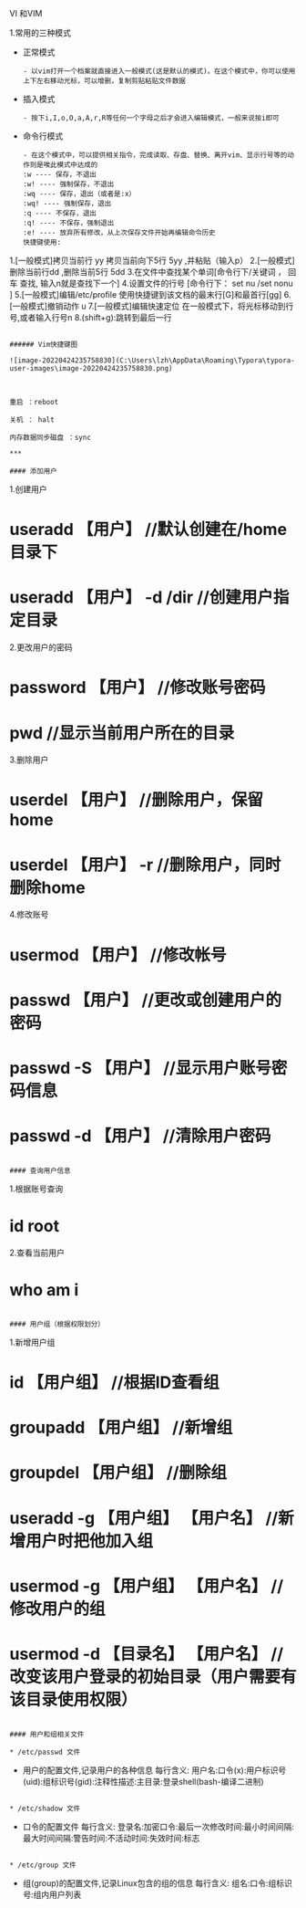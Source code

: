 VI 和VIM 

1.常用的三种模式

* 正常模式

  ```
  - 以vim打开一个档案就直接进入一般模式(这是默认的模式)。在这个模式中，你可以使用上下左右移动光标，可以增删，复制剪贴粘贴文件数据
  ```

* 插入模式

  ```
  - 按下i,I,o,O,a,A,r,R等任何一个字母之后才会进入编辑模式，一般来说按i即可
  ```

* 命令行模式

  ```
  - 在这个模式中，可以提供相关指令，完成读取、存盘、替换、离开vim、显示行号等的动作则是唉此模式中达成的 
  :w ---- 保存，不退出
  :w! ---- 强制保存，不退出
  :wq ---- 保存，退出（或者是:x）
  :wq! ---- 强制保存，退出
  :q ---- 不保存，退出
  :q! ---- 不保存，强制退出
  :e! ---- 放弃所有修改，从上次保存文件开始再编辑命令历史
  快捷键使用:
1.[一般模式]拷贝当前行 yy 拷贝当前向下5行 5yy ,并粘贴（输入p）
  2.[一般模式]删除当前行dd ,删除当前5行 5dd
  3.在文件中查找某个单词[命令行下/关键词 ， 回车 查找, 输入n就是查找下一个]
  4.设置文件的行号 [命令行下： set nu /set nonu ]
  5.[一般模式]编辑/etc/profile  使用快捷键到该文档的最末行[G]和最首行[gg]
  6.[一般模式]撤销动作 u
  7.[一般模式]编辑快速定位 在一般模式下，将光标移动到行号,或者输入行号n
  8.(shift+g):跳转到最后一行
  ```
  
  ###### Vim快捷键图
  
  ![image-20220424235758830](C:\Users\lzh\AppData\Roaming\Typora\typora-user-images\image-20220424235758830.png)



重启 ：reboot

关机 ： halt

内存数据同步磁盘 ：sync

***

#### 添加用户

```
1.创建用户
# useradd 【用户】            //默认创建在/home 目录下
# useradd 【用户】 -d  /dir   //创建用户指定目录
2.更改用户的密码
# password 【用户】 //修改账号密码
# pwd   //显示当前用户所在的目录
3.删除用户
# userdel 【用户】   //删除用户，保留home
# userdel 【用户】 -r  //删除用户，同时删除home
4.修改账号
# usermod 【用户】  //修改帐号
# passwd 【用户】  //更改或创建用户的密码
# passwd -S 【用户】  //显示用户账号密码信息
# passwd -d 【用户】   //清除用户密码
```

#### 查询用户信息

```
1.根据账号查询
# id root
2.查看当前用户
# who am i
```

#### 用户组（根据权限划分）

```
1.新增用户组
# id 【用户组】  //根据ID查看组
# groupadd 【用户组】 //新增组
# groupdel 【用户组】 //删除组
# useradd -g 【用户组】 【用户名】 //新增用户时把他加入组
# usermod -g 【用户组】 【用户名】 //修改用户的组
# usermod -d 【目录名】 【用户名】 //改变该用户登录的初始目录（用户需要有该目录使用权限）
```

#### 用户和组相关文件

* /etc/passwd 文件

  ```
  - 用户的配置文件,记录用户的各种信息
  每行含义:
  用户名:口令(x):用户标识号(uid):组标识号(gid):注释性描述:主目录:登录shell(bash-编译二进制)
  ```

* /etc/shadow 文件

  ```
  - 口令的配置文件
  每行含义:
  登录名:加密口令:最后一次修改时间:最小时间间隔:最大时间间隔:警告时间:不活动时间:失效时间:标志
  ```

* /etc/group 文件

  ```
  - 组(group)的配置文件,记录Linux包含的组的信息
  每行含义:
  组名:口令:组标识号:组内用户列表
  ```

  